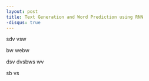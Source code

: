 ```yaml
---
layout: post
title: Text Generation and Word Prediction using RNN
-disqus: true
---
```


sdv
vsw



bw
webw


dsv
dvsbws
wv

sb
vs
